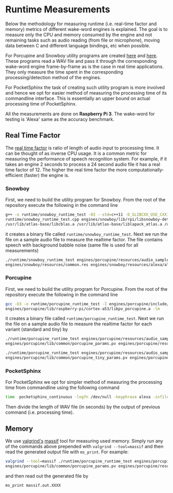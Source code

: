# Runtime Measurements

Below the methodology for measuring runtime (i.e. real-time factor and memory) metrics of different wake-word engines is
explained. The goal is to measure only the CPU and memory consumed by the engine and not remaining tasks such as 
audio reading (from file or microphone), moving data between C and different language bindings, etc when possible.

For Porcupine and Snowboy utility programs are created [here](/runtime/porcupine_runtime_test.c) and
[here](/runtime/snowboy_runtime_test.cpp). These programs read a WAV file and pass it through the corresponding wake-word
engine frame-by-frame as is the case in real time applications. They only measure the time spent in the corresponding 
processing/detection method of the engines.

For PocketSphinx the task of creating such utility program is more involved and hence we opt for easier method of
measuring the processing time of its commandline interface. This is essentially an upper bound on actual processing time
of PocketSphinx.

All the measurements are done on **Raspberry Pi 3**. The wake-word for testing is 'Alexa' same as the accuracy benchmark.

## Real Time Factor

The [real time factor](http://enacademic.com/dic.nsf/enwiki/3796485) is ratio of length of audio input to processing time.
It can be thought of as inverse CPU usage. It is a common metric for measuring the performance of speech recognition system. For
example, if it takes an engine 2 seconds to process a 24 second audio file it has a real time factor of 12. The higher
the real time factor the more computationally-efficient (faster) the engine is.

### Snowboy

First, we need to build the utility program for Snowboy. From the root of the repository execute the following in the
command line

```bash
g++ -o runtime/snowboy_runtime_test -O3 --std=c++11 -D_GLIBCXX_USE_CXX11_ABI=0 -I engines/snowboy/include/ \
runtime/snowboy_runtime_test.cpp engines/snowboy/lib/rpi/libsnowboy-detect.a /usr/lib/atlas-base/libf77blas.a \
/usr/lib/atlas-base/libcblas.a /usr/lib/atlas-base/liblapack_atlas.a /usr/lib/atlas-base/libatlas.a
```

it creates a binary file called `runtime/snowboy_runtime_test`. Next we run the file on a sample audio file to measure
the realtime factor. The file contains speech with background babble noise (same file is used for all measurements)

```bash
./runtime/snowboy_runtime_test engines/porcupine/resources/audio_samples/multiple_keywords.wav \
engines/snowboy/resources/common.res engines/snowboy/resources/alexa/alexa-avs-sample-app/alexa.umdl
```

### Porcupine

First, we need to build the utility program for Porcupine. From the root of the repository execute the following in the
command line

```bash
gcc -O3 -o runtime/porcupine_runtime_test -I engines/porcupine/include/ runtime/porcupine_runtime_test.c \
engines/porcupine/lib/raspberry-pi/cortex-a53/libpv_porcupine.a -lm
```

it creates a binary file called `runtime/porcupine_runtime_test`. Next we run the file on a sample audio file to measure
the realtime factor for each variant (standard and tiny) by

```bash
./runtime/porcupine_runtime_test engines/porcupine/resources/audio_samples/multiple_keywords.wav \
engines/porcupine/lib/common/porcupine_params.pv engines/porcupine/resources/keyword_files/alexa_raspberrypi.ppn
```

```bash
./runtime/porcupine_runtime_test engines/porcupine/resources/audio_samples/multiple_keywords.wav \
engines/porcupine/lib/common/porcupine_tiny_params.pv engines/porcupine/resources/keyword_files/alexa_raspberrypi_tiny.ppn
```

### PocketSphinx

For PocketSphinx we opt for simpler method of measuring the processing time from commandline using the following command

```bash
time  pocketsphinx_continuous -logfn /dev/null -keyphrase alexa -infile engines/porcupine/resources/audio_samples/multiple_keywords.wav
```

Then divide the length of WAV file (in seconds) by the output of previous command (i.e. processing time). 

## Memory

We use [valgrind's](http://valgrind.org/) [massif](http://valgrind.org/docs/manual/ms-manual.html) tool for measuring used memory.
Simply run any of the commands above prepended with `valgrind --tool=massif` and then read the generated output file with
`ms_print`. For example:

```bash
valgrind --tool=massif ./runtime/porcupine_runtime_test engines/porcupine/resources/audio_samples/multiple_keywords.wav \
engines/porcupine/lib/common/porcupine_params.pv engines/porcupine/resources/keyword_files/alexa_raspberrypi.ppn
```

and then read out the generated file by

```bash
ms_print massif.out.XXXX
```
